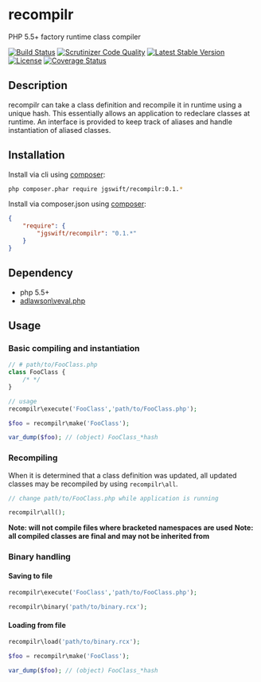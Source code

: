 recompilr
====
PHP 5.5+ factory runtime class compiler

[![Build Status](https://travis-ci.org/jgswift/recompilr.png?branch=master)](https://travis-ci.org/jgswift/recompilr)
[![Scrutinizer Code Quality](https://scrutinizer-ci.com/g/jgswift/recompilr/badges/quality-score.png?s=87a44242339b2b007df16d5847b06c0246500931)](https://scrutinizer-ci.com/g/jgswift/recompilr/)
[![Latest Stable Version](https://poser.pugx.org/jgswift/recompilr/v/stable.svg)](https://packagist.org/packages/jgswift/recompilr)
[![License](https://poser.pugx.org/jgswift/recompilr/license.svg)](https://packagist.org/packages/jgswift/recompilr)
[![Coverage Status](https://coveralls.io/repos/jgswift/recompilr/badge.png?branch=master)](https://coveralls.io/r/jgswift/recompilr?branch=master)

## Description

recompilr can take a class definition and recompile it in runtime using a unique hash. 
This essentially allows an application to redeclare classes at runtime.
An interface is provided to keep track of aliases and handle instantiation of aliased classes.

## Installation

Install via cli using [composer](https://getcomposer.org/):
```sh
php composer.phar require jgswift/recompilr:0.1.*
```

Install via composer.json using [composer](https://getcomposer.org/):
```json
{
    "require": {
        "jgswift/recompilr": "0.1.*"
    }
}
```

## Dependency

* php 5.5+
* [adlawson\veval.php](http://github.com/adlawson/veval.php)

## Usage

### Basic compiling and instantiation

```php
// # path/to/FooClass.php
class FooClass {
    /* */
}

// usage
recompilr\execute('FooClass','path/to/FooClass.php');

$foo = recompilr\make('FooClass');

var_dump($foo); // (object) FooClass_*hash
```

### Recompiling

When it is determined that a class definition was updated, all updated classes may be recompiled
by using ```recompilr\all```.

```php
// change path/to/FooClass.php while application is running

recompilr\all();
```

**Note: will not compile files where bracketed namespaces are used**
**Note: all compiled classes are final and may not be inherited from**

### Binary handling

#### Saving to file
```php
recompilr\execute('FooClass','path/to/FooClass.php');

recompilr\binary('path/to/binary.rcx');
```

#### Loading from file

```php
recompilr\load('path/to/binary.rcx');

$foo = recompilr\make('FooClass');

var_dump($foo); // (object) FooClass_*hash
```